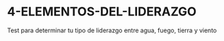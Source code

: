 # 4-ELEMENTOS-DEL-LIDERAZGO
Test para determinar tu tipo de liderazgo entre agua, fuego, tierra y viento
